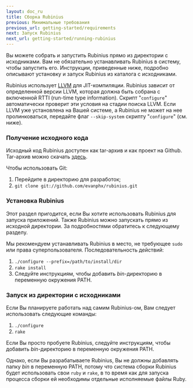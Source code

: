 ```yaml
---
layout: doc_ru
title: Сборка Rubinius
previous: Минимальные требования
previous_url: getting-started/requirements
next: Запуск Rubinius
next_url: getting-started/running-rubinius
---
```


Вы можете собрать и запустить Rubinius прямо из директории с исходниками. Вам не
обязательно устанавливать Rubinius в систему, чтобы запустить его. Инструкции, приведенные
ниже, подробно описывают установку и запуск Rubinius из каталога с исходниками.

Rubinius использует
[LLVM](http://ru.wikipedia.org/wiki/Low_Level_Virtual_Machine) для
JIT-компиляции. Rubinius зависит от определенной
версии LLVM, которая должна быть собрана с включенной RTTI (run-time type
information). Скрипт "`configure`" автоматически проверит эти условия на стадии
поиска LLVM. Если LLVM уже установлена на Вашей системе, а Rubinius не может
на нее пролинковаться, передайте флаг
`--skip-system` скрипту "`configure`" (см. ниже).

### Получение исходного кода

Исходный код Rubinius доступен как tar-архив и как проект на Github.
Tar-архив можно скачать [здесь](http://rubini.us/download/latest).

Чтобы использовать Git:

  1. Перейдите в директорию для разработок;
  2. `git clone git://github.com/evanphx/rubinius.git`


### Установка Rubinius

Этот раздел пригодится, если Вы хотите использовать Rubinius для запуска
приложений. Также Rubinius можно запускать прямо из исходной директории.
За подробностями обратитесь к следующему разделу.

Мы рекомендуем устанавливать Rubinius в место, не требующее `sudo` или права
суперпользователя. Последовательность действий:

  1. `./configure --prefix=/path/to/install/dir`
  2. `rake install`
  3. Следуйте инструкциям, чтобы добавить _bin_-директорию в переменную
     окружения PATH.


### Запуск из директории с исходниками

Если Вы планируете работать над самим Rubinius-ом, Вам следует использовать следующие
команды:

  1. `./configure`
  2. `rake`

Если Вы просто пробуете Rubinius, следуйте инструкциям, чтобы добавить
_bin_-директорию в переменную окружения PATH.

Однако, если Вы разрабатываете Rubinius, Вы не должны добавлять папку _bin_
в переменную PATH, потому что система сборки Rubinius будет использовать свои
`ruby` и `rake`, в то время как для запуска процесса сборки ей необходимы отдельные
исполняемые файлы Ruby.
